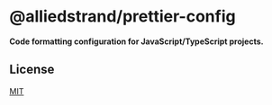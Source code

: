 # @alliedstrand/prettier-config

**Code formatting configuration for JavaScript/TypeScript projects.**

## License

[MIT](./LICENSE)
